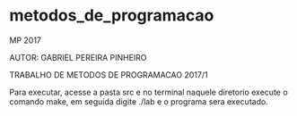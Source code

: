 # metodos_de_programacao
MP 2017

AUTOR: GABRIEL PEREIRA PINHEIRO

TRABALHO DE METODOS DE PROGRAMACAO 2017/1 

Para executar, acesse a pasta src e no terminal naquele diretorio execute o comando make, em seguida digite ./lab e o programa sera executado.
